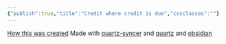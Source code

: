 ```yaml
---
{"publish":true,"title":"Credit where credit is due","cssclasses":""}
---
```


[How this was created](https://notes.nicolevanderhoeven.com/How+to+publish+Obsidian+notes+with+Quartz+on+GitHub+Pages) 
Made with [quartz-syncer](https://github.com/saberzero1/quartz-syncer) and [quartz](https://quartz.jzhao.xyz/) and [obsidian](https://obsidian.md/)